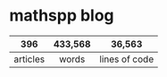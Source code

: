 # mathspp blog

<table class="stats-table">
    <thead>
        <tr>
            <th style="text-align: center;">396</th>
            <th style="text-align: center;">433,568</th>
            <th style="text-align: center;">36,563</th>
        </tr>
    </thead>
    <tbody>
        <tr>
            <td style="text-align: center;">articles</td>
            <td style="text-align: center;">words</td>
            <td style="text-align: center;">lines of code</td>
        </tr>
    </tbody>
</table>